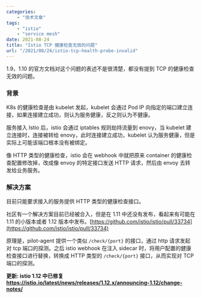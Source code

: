 ```yaml
---
categories:
    - "技术文章"
tags:
    - "istio"
    - "service mesh"
date: 2021-08-24
title: "Istio TCP 健康检查无效的问题"
url: "/2021/08/24/istio-tcp-health-probe-invalid"
---
```


1.9，1.10 的官方文档对这个问题的表述不是很清楚，都没有提到 TCP 的健康检查无效的问题。

<!--more-->

### 背景

K8s 的健康检查是由 kubelet 发起，kubelet 会通过 Pod IP 向指定的端口建立连接，如果连接建立成功，则认为服务健康，反之则认为不健康。

服务接入 Istio 后，istio 会通过 iptables 规则劫持流量到 enovy，当 kubelet 建立连接时，连接被转给 enovy，此时连接建立成功，kubelet 认为服务健康，但是实际上可能该端口根本没有被绑定。

像 HTTP 类型的健康检查，istio 会在 webhook 中就把原来 container 的健康检查配置修改掉，改成像 envoy 的特定接口发送 HTTP 请求，然后由 envoy 去转发给业务服务。

### 解决方案

目前只能要求接入的服务提供 HTTP 类型的健康检查接口。

社区有一个解决方案目前已经被合入，但是在 1.11 中还没有发布，看起来有可能在 1.11 的小版本或者 1.12 版本中发布。[https://github.com/istio/istio/pull/33734](https://github.com/istio/istio/pull/33734)

原理是，pilot-agent 提供一个类似 `/check/{port}` 的接口，通过 http 请求发起对 tcp 端口的探测。之后 istio webhook 在注入 sidecar 时，将用户配置的健康检查接口进行替换，转换成 HTTP 类型的 `/check/{port}` 接口，从而实现对 TCP 端口的探测。

**更新: istio 1.12 中已修复 https://istio.io/latest/news/releases/1.12.x/announcing-1.12/change-notes/**
